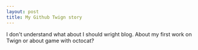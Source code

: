 ```yaml
---
layout: post
title: My Github Twign story
---
```

I don't understand what about I should wright blog. 
About my first work on Twign or about game with octocat?
